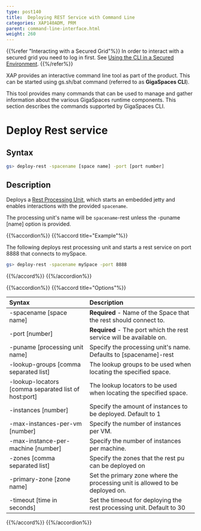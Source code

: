 ```yaml
---
type: post140
title:  Deploying REST Service with Command Line
categories: XAP140ADM, PRM
parent: command-line-interface.html
weight: 260
---
```


{{%refer "Interacting with a Secured Grid"%}}
In order to interact with a secured grid you need to log in first. See [Using the CLI in a Secured Environment](./command-line-interface-cli-security.html).
{{%/refer%}}

XAP provides an interactive command line tool as part of the product. This can be started using gs.sh/bat command (referred to as **GigaSpaces CLI**).

This tool provides many commands that can be used to manage and gather information about the various GigaSpaces runtime components. This section describes the commands supported by GigaSpaces CLI.



# Deploy Rest service

## Syntax


```bash
gs> deploy-rest -spacename [space name] -port [port number]
```

## Description

Deploys a [Rest Processing Unit](../dev-java/rest-service-overview.html), which starts an embedded jetty and enables interactions with the provided `spacename`.

The processing unit's name will be `spacename`-rest unless the -puname [name] option is provided.


{{%accordion%}}
{{%accord title="Example"%}}


The following deploys rest processing unit and starts a rest service on port 8888 that connects to mySpace.

```bash
gs> deploy-rest -spacename mySpace -port 8888
```


{{%/accord%}}
{{%/accordion%}}

{{%accordion%}}
{{%accord title="Options"%}}


|Syntax|Description|
|:-----|:----------|
| -spacename [space name] | **Required** - Name of the Space that the rest should connect to.|
| -port [number] | **Required** - The port which the rest service will be available on. |
| -puname [processing unit name] |  Specify the processing unit's name. Defaults to [spacename]-rest |
| -lookup-groups [comma separated list] |  The lookup groups to be used when locating the specified space. |
| -lookup-locators [comma separated list of host:port] | The lookup locators to be used when locating the specified space. |
| -instances [number] |  Specify the amount of instances to be deployed. Default to 1 |
| -max-instances-per-vm [number] |  Specify the number of instances per VM. |
| -max-instance-per-machine [number] |  Specify the number of instances per machine. |
| -zones [comma separated list] |  Specify the zones that the rest pu can be deployed on |
| -primary-zone [zone name] |  Set the primary zone where the processing unit is allowed to be deployed on. |
| -timeout [time in seconds] |  Set the timeout for deploying the rest processing unit. Default to 30 |
{{%/accord%}}
{{%/accordion%}}


